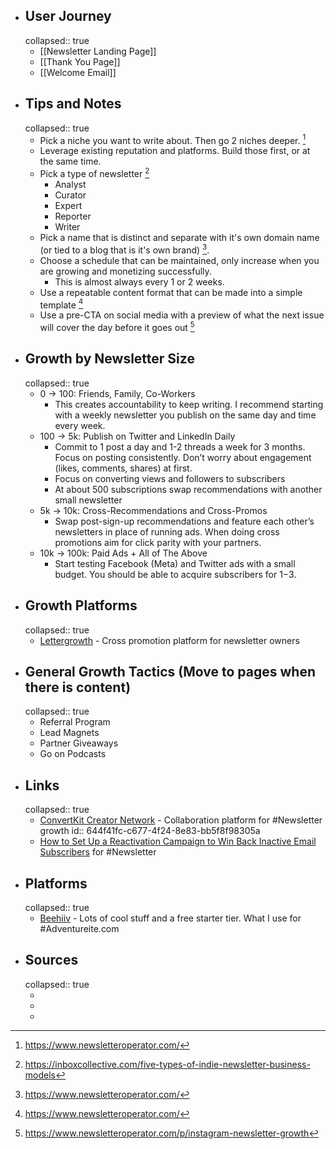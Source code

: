 - ## User Journey
  collapsed:: true
	- [[Newsletter Landing Page]]
	- [[Thank You Page]]
	- [[Welcome Email]]
- ## Tips and Notes
  collapsed:: true
	- Pick a niche you want to write about. Then go 2 niches deeper. [^1]
	- Leverage existing reputation and platforms. Build those first, or at the same time.
	- Pick a type of newsletter [^2]
		- Analyst
		- Curator
		- Expert
		- Reporter
		- Writer
	- Pick a name that is distinct and separate with it's own domain name (or tied to a blog that is it's own brand) [^1].
	- Choose a schedule that can be maintained, only increase when you are growing and monetizing successfully.
		- This is almost always every 1 or 2 weeks.
	- Use a repeatable content format that can be made into a simple template [^1]
	- Use a pre-CTA on social media with a preview of what the next issue will cover the day before it goes out [^3]
- ## Growth by Newsletter Size
  collapsed:: true
	- 0 → 100: Friends, Family, Co-Workers
		- This creates accountability to keep writing. I recommend starting with a weekly newsletter you publish on the same day and time every week.
	- 100 → 5k: Publish on Twitter and LinkedIn Daily
		- Commit to 1 post a day and 1-2 threads a week for 3 months. Focus on posting consistently. Don’t worry about engagement (likes, comments, shares) at first.
		- Focus on converting views and followers to subscribers
		- At about 500 subscriptions swap recommendations with another small newsletter
	- 5k → 10k: Cross-Recommendations and Cross-Promos
		- Swap post-sign-up recommendations and feature each other’s newsletters in place of running ads. When doing cross promotions aim for click parity with your partners.
	- 10k → 100k: Paid Ads + All of The Above
		- Start testing Facebook (Meta) and Twitter ads with a small budget. You should be able to acquire subscribers for $1-$3.
- ## Growth Platforms
  collapsed:: true
	- [Lettergrowth](https://lettergrowth.com/) - Cross promotion platform for newsletter owners
- ## General Growth Tactics (Move to pages when there is content)
  collapsed:: true
	- Referral Program
	- Lead Magnets
	- Partner Giveaways
	- Go on Podcasts
- ## Links
  collapsed:: true
	- [ConvertKit Creator Network](https://convertkit.com/features/creator-network) - Collaboration platform for #Newsletter growth
	  id:: 644f41fc-c677-4f24-8e83-bb5f8f98305a
	- [How to Set Up a Reactivation Campaign to Win Back Inactive Email Subscribers](https://inboxcollective.com/how-to-set-up-a-reactivation-campaign-to-win-back-inactive-email-subscribers) for #Newsletter
- ## Platforms
  collapsed:: true
	- [Beehiiv](https://www.beehiiv.com/) - Lots of cool stuff and a free starter tier. What I use for #Adventureite.com
- ## Sources
  collapsed:: true
	- [^1]: https://www.newsletteroperator.com/
	- [^2]:  https://inboxcollective.com/five-types-of-indie-newsletter-business-models
	- [^3]: https://www.newsletteroperator.com/p/instagram-newsletter-growth
